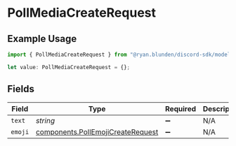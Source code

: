 # PollMediaCreateRequest

## Example Usage

```typescript
import { PollMediaCreateRequest } from "@ryan.blunden/discord-sdk/models/components";

let value: PollMediaCreateRequest = {};
```

## Fields

| Field                                                                                  | Type                                                                                   | Required                                                                               | Description                                                                            |
| -------------------------------------------------------------------------------------- | -------------------------------------------------------------------------------------- | -------------------------------------------------------------------------------------- | -------------------------------------------------------------------------------------- |
| `text`                                                                                 | *string*                                                                               | :heavy_minus_sign:                                                                     | N/A                                                                                    |
| `emoji`                                                                                | [components.PollEmojiCreateRequest](../../models/components/pollemojicreaterequest.md) | :heavy_minus_sign:                                                                     | N/A                                                                                    |